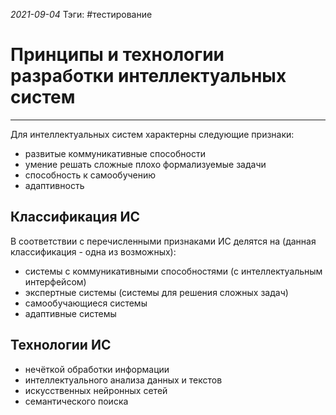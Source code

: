 *2021-09-04*
Тэги: #тестирование 
# Принципы и технологии разработки интеллектуальных систем
---

Для интеллектуальных систем характерны следующие признаки:
- развитые коммуникативные способности
- умение решать сложные плохо формализуемые задачи
- способность к самообучению
- адаптивность

## Классификация ИС
В соответствии с перечисленными признаками ИС делятся на (данная классификация -  одна из возможных):
- системы с коммуникативными способностями (с интеллектуальным интерфейсом)
- экспертные системы (системы для решения сложных задач)
- самообучающиеся системы 
- адаптивные системы

## Технологии ИС

- нечёткой обработки информации
- интеллектуального анализа данных и текстов
- искусственных нейронных сетей
- семантического поиска
